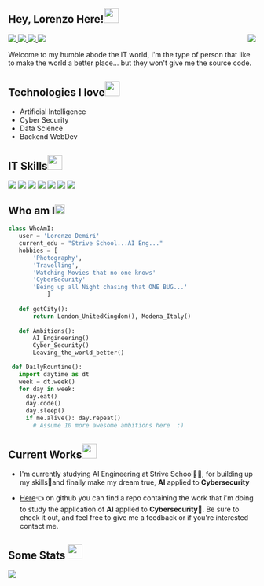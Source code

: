 ## Hey, Lorenzo Here!<img src="https://media.giphy.com/media/Q7LHmoFwVP6Yc1swZs/giphy.gif" width="30px">
<a href="https://open.spotify.com/user/1176146729">
  <img src="https://spotify-github-profile.vercel.app/api/view?uid=1176146729&cover_image=true&theme=novatorem" align='right'  widht="50%"/>
</a>
<p align='left'>
  <a href="mailto:lorenzo.demiri96@gmail.com?subjetc=Github Contact">
    <img src="https://img.shields.io/badge/Gmail-D14836?style=for-the-badge&logo=gmail&logoColor=white" />
  </a>
  <a href="https://www.facebook.com/lorenzo.demiri/">
    <img src="https://img.shields.io/badge/Facebook-1877F2?style=for-the-badge&logo=facebook&logoColor=white" />
  </a>
  <a href="https://twitter.com/LorenzoDemiri">
    <img src="https://img.shields.io/badge/Twitter-1DA1F2?style=for-the-badge&logo=twitter&logoColor=white" />        
  </a>
  <a href="https://www.instagram.com/lorenzo.demiri">
    <img src="https://img.shields.io/badge/Instagram-E4405F?style=for-the-badge&logo=instagram&logoColor=white" />        
  </a>
</p>
Welcome to my humble abode the IT world, I'm the type of person that like to make the world a better place... but they won't give me the source code.

## Technologies I love<img src="https://media.giphy.com/media/vvcvtGPa4hSiN4TgeY/giphy.gif" width="30px">
- Artificial Intelligence
- Cyber Security
- Data Science
- Backend WebDev

## IT Skills<img src="https://media.giphy.com/media/ksE9feSa2b4V2GYwY4/giphy.gif" width="30px">
<p align = 'left'>
<img src = 'https://img.shields.io/badge/C-00599C?style=for-the-badge&logo=c&logoColor=white' />
<img src = 'https://img.shields.io/badge/Java-ED8B00?style=for-the-badge&logo=java&logoColor=white' /> 
<img src = 'https://img.shields.io/badge/Python-14354C?style=for-the-badge&logo=python&logoColor=white'/> 
<img src = 'https://img.shields.io/badge/MySQL-00000F?style=for-the-badge&logo=mysql&logoColor=white'/> 
<img src = 'https://img.shields.io/badge/Jupyter%20-%23F37626.svg?&style=for-the-badge&logo=Jupyter&logoColor=white'/>
<img src = 'https://img.shields.io/badge/pandas%20-%23150458.svg?&style=for-the-badge&logo=pandas&logoColor=white'/>
<img src = 'https://img.shields.io/badge/numpy%20-%23013243.svg?&style=for-the-badge&logo=numpy&logoColor=white'/>  
</p>

## Who am I<img src="https://media.giphy.com/media/l378xVg7JY3tefx3W/giphy.gif" width="20px">
 ```python
 class WhoAmI:
 	user = 'Lorenzo Demiri'
	current_edu = "Strive School...AI Eng..."
	hobbies = [
        'Photography',
        'Travelling',
        'Watching Movies that no one knows'
        'CyberSecurity'
        'Being up all Night chasing that ONE BUG...'
			]
	
	def getCity():
		return London_UnitedKingdom(), Modena_Italy()
	
	def Ambitions():
		AI_Engineering()
		Cyber_Security()
		Leaving_the_world_better()

  def DailyRountine():
    import daytime as dt
    week = dt.week()
    for day in week:
      day.eat()
      day.code()
      day.sleep()
      if me.alive(): day.repeat()
		# Assume 10 more awesome ambitions here  ;)
 ```
## Current Works<img src="https://media.giphy.com/media/WtZz78bteiFlbxoLvf/giphy.gif" width="30px">
- I'm currently studying AI Engineering at Strive School👨‍💻, for building up my skills🌱and finally make my dream true, **AI** applied to **Cybersecurity** 

- [Here](https://github.com/lorenzodemiri/AI-CyberSecurity)👈 on github you can find a repo containing the work that i'm doing to study the application of **AI** applied to **Cybersecurity**🤖. Be sure to check it out, and feel free to give me a feedback or if you're interested contact me.

## Some Stats <img src="https://media.giphy.com/media/W5eoZHPpUx9sapR0eu/giphy.gif" width="30px">
<img src="https://github-readme-stats.vercel.app/api?username=lorenzodemiri&theme=dracula&hide_border=true&bg_color=0d1117">
